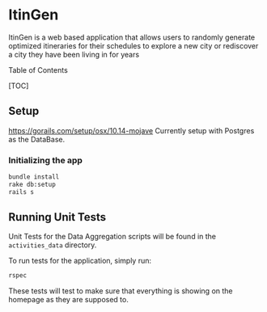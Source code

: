 # ItinGen

ItinGen is a web based application that allows users to randomly
generate optimized itineraries for their schedules to explore a new city
or rediscover a city they have been living in for years

Table of Contents

[TOC]

## Setup

https://gorails.com/setup/osx/10.14-mojave
Currently setup with Postgres as the DataBase.

### Initializing the app
```bash
bundle install
rake db:setup
rails s
```

## Running Unit Tests
Unit Tests for the Data Aggregation scripts will be found in the `activities_data` directory.

To run tests for the application, simply run:
```bash
rspec
```
These tests will test to make sure that everything is showing on the
homepage as they are supposed to.
